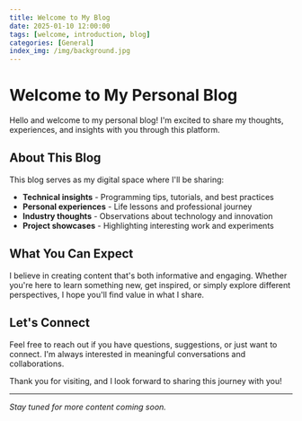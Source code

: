 ```yaml
---
title: Welcome to My Blog
date: 2025-01-10 12:00:00
tags: [welcome, introduction, blog]
categories: [General]
index_img: /img/background.jpg
---
```


# Welcome to My Personal Blog

Hello and welcome to my personal blog! I'm excited to share my thoughts, experiences, and insights with you through this platform.

## About This Blog

This blog serves as my digital space where I'll be sharing:

- **Technical insights** - Programming tips, tutorials, and best practices
- **Personal experiences** - Life lessons and professional journey
- **Industry thoughts** - Observations about technology and innovation
- **Project showcases** - Highlighting interesting work and experiments

## What You Can Expect

I believe in creating content that's both informative and engaging. Whether you're here to learn something new, get inspired, or simply explore different perspectives, I hope you'll find value in what I share.

## Let's Connect

Feel free to reach out if you have questions, suggestions, or just want to connect. I'm always interested in meaningful conversations and collaborations.

Thank you for visiting, and I look forward to sharing this journey with you!

---

*Stay tuned for more content coming soon.*
